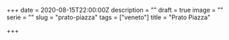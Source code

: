+++
date = 2020-08-15T22:00:00Z
description = ""
draft = true
image = ""
serie = ""
slug = "prato-piazza"
tags = ["veneto"]
title = "Prato Piazza"

+++
